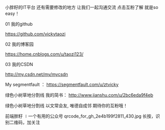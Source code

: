 

 小胖籽的IT平台
 还有需要修改的地方
让我们一起沟通交流
点击互粉了解
就是so easy！


                          

01
我的github

https://github.com/vickytaozi


02
我的博客园

https://home.cnblogs.com/u/taozi123/


03
我的CSDN

http://my.csdn.net/my/mycsdn




My  segmentfault ：
https://segmentfault.com/u/ztvicky

绿色小树草地分割线
我的简书： 
http://www.jianshu.com/u/2bc6eda9f4eb

绿色小树草地分割线
以文常会友,
唯德自成邻
期待你的互粉哦！

前端胖籽 ∣一个有用的公众号
qrcode_for_gh_2e4b199f2811_430.jpg
长按，识别二维码，加关注
